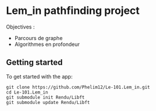 # Lem_in pathfinding project

Objectives :

* Parcours de graphe 
* Algorithmes en profondeur 

## Getting started

To get started with the app:

```
git clone https://github.com/Phelim12/Le-101.Lem_in.git
cd Le-101.Lem_in
git submodule init Rendu/Libft
git submodule update Rendu/Libft
```
